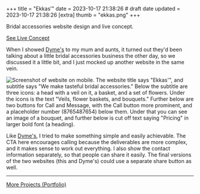 +++
title = "Ekkas’"
date = 2023-10-17 21:38:26 # draft date
updated = 2023-10-17 21:38:26
[extra]
thumb = "ekkas.png"
+++

Bridal accessories website design and live concept.

[See Live Concept](/ekkas.html)

When I showed [Dyme's](@/dymes.md) to my mum and aunts,
it turned out they'd been talking about a little
bridal accessories business the other day,
so we discussed it a little bit,
and I just mocked up another website in the same vein.

![Screenshot of website on mobile.
The website title says "Ekkas'",
and subtitle says
"We make tasteful bridal accessories."
Below the subtitle are three icons:
a head with a veil on it,
a basket, and a set of flowers.
Under the icons is the text
"Veils, flower baskets, and bouquets."
Further below are two buttons for Call and Message,
with the Call button more prominent,
and a placeholder number (8765487654) below them.
Under that you can see an image of a bouquet,
and further below is cut off text saying "Pricing"
in larger bold font (a heading).](/ekkas.png)

Like [Dyme's](@/dymes.md),
I tried to make something simple and easily achievable.
The CTA here encourages calling
because the deliverables are more complex,
and it makes sense to work out everything.
I also show the contact information separately,
so that people can share it easily.
The final versions of the two websites (this and Dyme's)
could use a separate share button as well.

***

[More Projects (Portfolio)](@/portfolio.md)
